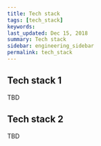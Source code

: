 ```yaml
---
title: Tech stack
tags: [tech_stack]
keywords:
last_updated: Dec 15, 2018
summary: Tech stack
sidebar: engineering_sidebar
permalink: tech_stack
---
```

## Tech stack 1
TBD

## Tech stack 2
TBD
